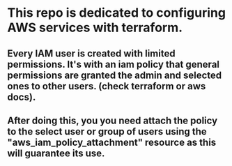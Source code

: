 # This repo is dedicated to configuring AWS services with terraform.

## Every IAM user is created with limited permissions. It's with an iam policy that general permissions are granted the admin and selected ones to other users. (check terraform or aws docs).

## After doing this, you you need attach the policy to the select user or group of users using the "aws_iam_policy_attachment" resource as this will guarantee its use.
